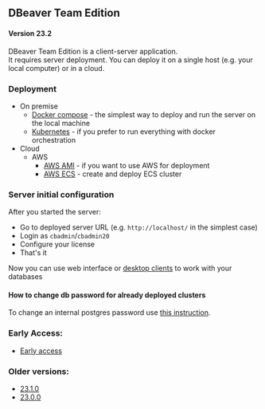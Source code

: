 ## DBeaver Team Edition

#### Version 23.2

DBeaver Team Edition is a client-server application.  
It requires server deployment. You can deploy it on a single host (e.g. your local computer)
or in a cloud.  

### Deployment 
 * On premise
    - [Docker compose](compose) - the simplest way to deploy and run the server on the local machine
    - [Kubernetes](k8s) - if you prefer to run everything with docker orchestration 
 * Cloud
    * AWS
        - [AWS AMI](AWS/ami/) - if you want to use AWS for deployment
        - [AWS ECS](AWS/ecs-fargate/) - create and deploy ECS cluster

### Server initial configuration

After you started the server:

- Go to deployed server URL (e.g. `http://localhost/` in the simplest case)
- Login as `cbadmin`/`cbadmin20`
- Configure your license
- That's it

Now you can use web interface or [desktop clients](https://dbeaver.com/download/team-edition/) to work with your databases

#### How to change db password for already deployed clusters

To change an internal postgres password use [this instruction](CHANGEPWD.md#how-to-change-db-password-for-already-deployed-clusters).

### Early Access:

- [Early access](https://github.com/dbeaver/team-edition-deploy/tree/ea)

### Older versions:

- [23.1.0](https://github.com/dbeaver/team-edition-deploy/tree/23.1.0)
- [23.0.0](https://github.com/dbeaver/team-edition-deploy/tree/23.0.0)